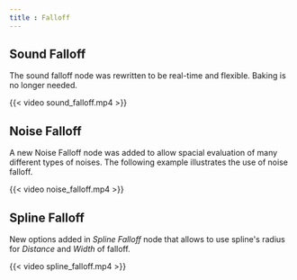 ```yaml
---
title : Falloff
---
```


## Sound Falloff

The sound falloff node was rewritten to be real-time and flexible. Baking is no
longer needed.

{{< video sound_falloff.mp4 >}}

## Noise Falloff

A new Noise Falloff node was added to allow spacial evaluation of many
different types of noises. The following example illustrates the use of noise
falloff.

{{< video noise_falloff.mp4 >}}

## Spline Falloff

New options added in *Spline Falloff* node that allows to use spline's radius for *Distance* and *Width* of falloff.

{{< video spline_falloff.mp4 >}}
